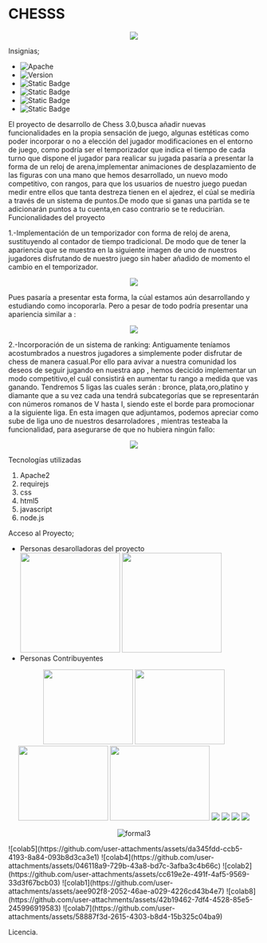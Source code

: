
<h1>CHESSS</h1>
<p align="center">
  <img src="https://github.com/user-attachments/assets/20e13f32-e8a5-48f6-8ef4-b1da87473d8a">
</p>
<p>
Insignias;
<ul>
  <li><img alt="Apache" src="https://img.shields.io/badge/Lisense-Apache%202.0-yellow?style=plastic&labelColor=black"></li>
  <li><img alt="Version" src="https://img.shields.io/badge/Version-Chess%203.2-red?style=plastic&labelColor=black"></li>
  <li><img alt="Static Badge" src="https://img.shields.io/badge/licence-MIT-purple?style=plastic&labelColor=black"></li>
  <li><img alt="Static Badge" src="https://img.shields.io/badge/Tests-developing-green?style=plastic&labelColor=red"></li>
  <li><img alt="Static Badge" src="https://img.shields.io/badge/Release%20Date-September-orange?style=plastic&labelColor=Grey"></li>
  <li><img alt="Static Badge" src="https://img.shields.io/badge/requirejs-2.3.7-blue?style=plastic"></li>

</ul>

El proyecto de desarrollo de Chess 3.0,busca añadir nuevas funcionalidades en la propia sensación de juego, algunas estéticas como poder incorporar o no a elección del jugador modificaciones en el entorno de juego, como podría ser el temporizador que indica el tiempo de cada turno que dispone el jugador para realicar su jugada pasaría a presentar la  forma de un reloj de arena,implementar animaciones de desplazamiento de las  figuras con una mano que hemos desarrollado, un  nuevo modo competitivo, con rangos, para que los usuarios de nuestro juego puedan medir entre ellos que tanta destreza tienen en el ajedrez, el cúal se mediría a través de un sistema de puntos.De modo que si ganas una partida se te adicionarán puntos a tu cuenta,en caso contrario se te reducirían.
Funcionalidades del proyecto

1.-Implementación de un temporizador con forma de reloj de arena, sustituyendo al contador de tiempo tradicional.
    De modo que de tener la apariencia que se muestra en  la siguiente imagen de uno de nuestros jugadores disfrutando de nuestro juego sin haber añadido de momento el cambio en el temporizador.
<p align="center">
  <img src="https://github.com/user-attachments/assets/4a044f0f-6dc2-4e2a-b5e4-b55a0b5102d5">
</p>
Pues pasaría a presentar esta forma, la cúal estamos aún desarrollando y estudiando como incoporarla. Pero a pesar de todo podría presentar una apariencia similar a :

<p align="center">
  <img src="https://github.com/user-attachments/assets/638210e9-1452-4dd5-a1a6-475dced4137c">
</p>

2.-Incorporación de un sistema de ranking: Antiguamente teníamos acostumbrados a nuestros jugadores a simplemente poder disfrutar de chess de manera casual.Por ello para avivar a nuestra comunidad los deseos de seguir jugando en nuestra app ,
hemos decicido implementar un modo competitivo,el cuál consistirá en aumentar tu rango a medida que vas ganando.
  Tendremos 5 ligas las cuales serán : bronce, plata,oro,platino y diamante que a su vez cada una tendrá subcategorías que se representarán con números romanos de V hasta I, siendo este el borde para promocionar a la siguiente liga.
  En esta imagen que adjuntamos, podemos apreciar como sube de liga uno de nuestros desarroladores , mientras testeaba la funcionalidad, para asegurarse de que no hubiera ningún fallo:
  
  <p align="center">
    <img src="https://github.com/user-attachments/assets/5ba4baed-c0aa-403f-b375-1b0e32b0d006"
  </p>

Tecnologías utilizadas
<ol>
  <li>Apache2</li>
  <li>requirejs</li>
  <li>css</li>
  <li>html5</li>
  <li>javascript</li>
  <li>node.js</li>
</ol>


Acceso al Proyecto;
<ul>
  <li>Personas desarolladoras del proyecto</li>
          <img  width="200" height ="200"src="https://github.com/user-attachments/assets/177d09ae-c773-4833-b830-3cd9fa5db213">
          <img  width="200" height ="200"src="">
  <li>Personas Contribuyentes</li>
</ul>

<div align="center">
  <img  width="180px" height="150px" src="https://github.com/user-attachments/assets/da345fdd-ccb5-4193-8a84-093b8d3ca3e1">
  <img width="180px" height="150px" src="https://github.com/user-attachments/assets/046118a9-729b-43a8-bd7c-3afba3c4b66c">
  <img  width="180px" height="150px" src="https://github.com/user-attachments/assets/58887f3d-2615-4303-b8d4-15b325c04ba9">
  <img    width="200px" height="150px" src="https://github.com/user-attachments/assets/58887f3d-2615-4303-b8d4-15b325c04ba9">
  <img src="https://github.com/user-attachments/assets/da345fdd-ccb5-4193-8a84-093b8d3ca3e1">
  <img src="https://github.com/user-attachments/assets/da345fdd-ccb5-4193-8a84-093b8d3ca3e1">
  <img src="https://github.com/user-attachments/assets/da345fdd-ccb5-4193-8a84-093b8d3ca3e1">
  <img src="https://github.com/user-attachments/assets/da345fdd-ccb5-4193-8a84-093b8d3ca3e1">
  
  ![formal3](https://github.com/user-attachments/assets/177d09ae-c773-4833-b830-3cd9fa5db213)

</div>
![colab5](https://github.com/user-attachments/assets/da345fdd-ccb5-4193-8a84-093b8d3ca3e1)
![colab4](https://github.com/user-attachments/assets/046118a9-729b-43a8-bd7c-3afba3c4b66c)
![colab2](https://github.com/user-attachments/assets/cc619e2e-491f-4af5-9569-33d3f67bcb03)
![colab1](https://github.com/user-attachments/assets/aee902f8-2052-46ae-a029-4226cd43b4e7)
![colab8](https://github.com/user-attachments/assets/42b19462-7df4-4528-85e5-245996919583)
![colab7](https://github.com/user-attachments/assets/58887f3d-2615-4303-b8d4-15b325c04ba9)

<div>
  
</div>

Licencia.

